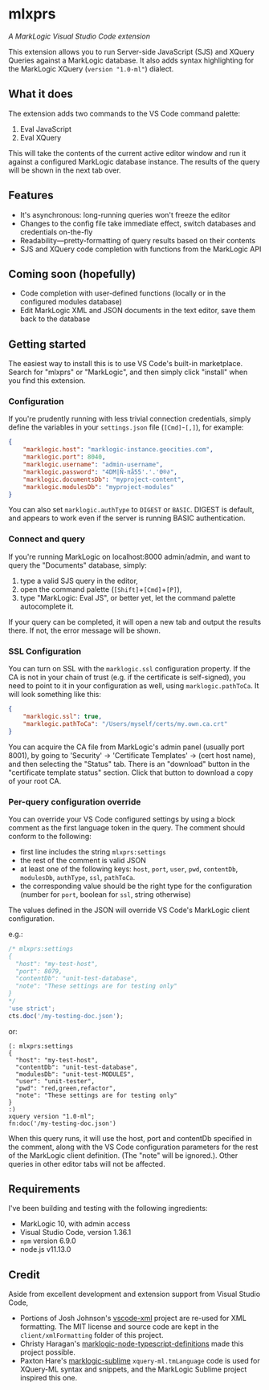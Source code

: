 # mlxprs

*A MarkLogic Visual Studio Code extension*

This extension allows you to run Server-side JavaScript (SJS) and XQuery Queries against a MarkLogic database.
It also adds syntax highlighting for the MarkLogic XQuery (`version "1.0-ml"`) dialect.

## What it does

The extension adds two commands to the VS Code command palette:

1. Eval JavaScript
2. Eval XQuery

This will take the contents of the current active editor window and run it against a configured MarkLogic database instance.
The results of the query will be shown in the next tab over.

## Features

- It's asynchronous: long-running queries won't freeze the editor
- Changes to the config file take immediate effect, switch databases and credentials on-the-fly
- Readability—pretty-formatting of query results based on their contents
- SJS and XQuery code completion with functions from the MarkLogic API

## Coming soon (hopefully)

- Code completion with user-defined functions (locally or in the configured modules database)
- Edit MarkLogic XML and JSON documents in the text editor, save them back to the database

## Getting started

The easiest way to install this is to use VS Code's built-in marketplace. Search for "mlxprs" or "MarkLogic", and then simply click "install" when you find this extension.

### Configuration

If you're prudently running with less trivial connection credentials,
simply define the variables in your `settings.json` file (`[Cmd]`-`[,]`),
for example:

```json
{
    "marklogic.host": "marklogic-instance.geocities.com",
    "marklogic.port": 8040,
    "marklogic.username": "admin-username",
    "marklogic.password": "4DM|Ñ-πå55'.'.'0®∂",
    "marklogic.documentsDb": "myproject-content",
    "marklogic.modulesDb": "myproject-modules"
}
```

You can also set `marklogic.authType` to `DIGEST` or `BASIC`. DIGEST is default,
and appears to work even if the server is running BASIC authentication.

### Connect and query

If you're running MarkLogic on localhost:8000 admin/admin, and want to query the "Documents" database,
simply:

1. type a valid SJS query in the editor,
2. open the command palette (`[Shift]`+`[Cmd]`+`[P]`),
3. type "MarkLogic: Eval JS", or better yet, let the command palette autocomplete it.

If your query can be completed, it will open a new tab and output the results there.
If not, the error message will be shown.

### SSL Configuration

You can turn on SSL with the `marklogic.ssl` configuration property.
If the CA is not in your chain of trust (e.g. if the certificate is self-signed),
you need to point to it in your configuration as well, using `marklogic.pathToCa`.
It will look something like this:

```json
{
    "marklogic.ssl": true,
    "marklogic.pathToCa": "/Users/myself/certs/my.own.ca.crt"
}
```

You can acquire the CA file from MarkLogic's admin panel (usually port 8001), by
going to 'Security' -> 'Certificate Templates' -> (cert host name), and then
selecting the "Status" tab. There is an "download" button in the "certificate template status"
section. Click that button to download a copy of your root CA.

### Per-query configuration override 

You can override your VS Code configured settings by using a block comment as the first language token
in the query. The comment should conform to the following:

- first line includes the string `mlxprs:settings`
- the rest of the comment is valid JSON
- at least one of the following keys: `host`, `port`, `user`, `pwd`, `contentDb`, `modulesDb`, `authType`, `ssl`, `pathToCa`.
- the corresponding value should be the right type for the configuration (number for `port`, boolean for `ssl`, string otherwise)

The values defined in the JSON will override VS Code's MarkLogic client configuration.

e.g.:

```js
/* mlxprs:settings
{
  "host": "my-test-host",
  "port": 8079,
  "contentDb": "unit-test-database",
  "note": "These settings are for testing only"
}
*/
'use strict';
cts.doc('/my-testing-doc.json');
```

or:

```xquery
(: mlxprs:settings
{
  "host": "my-test-host",
  "contentDb": "unit-test-database",
  "modulesDb": "unit-test-MODULES",
  "user": "unit-tester",
  "pwd": "red,green,refactor",
  "note": "These settings are for testing only"
}
:)
xquery version "1.0-ml";
fn:doc('/my-testing-doc.json')
```

When this query runs, it will use the host, port and contentDb specified in the comment, along with the VS Code
configuration parameters for the rest of the MarkLogic client definition. (The "note" will be ignored.). Other queries in other editor tabs will not be affected.



## Requirements

I've been building and testing with the following ingredients:

- MarkLogic 10, with admin access
- Visual Studio Code, version 1.36.1
- `npm` version 6.9.0
- node.js v11.13.0

## Credit

Aside from excellent development and extension support from Visual Studio Code,

- Portions of Josh Johnson's [vscode-xml](https://github.com/DotJoshJohnson/vscode-xml) project are re-used
for XML formatting. The MIT license and source code are kept in the `client/xmlFormatting` folder of this project.
- Christy Haragan's [marklogic-node-typescript-definitions](https://github.com/christyharagan/ml-typescript-definitions)
made this project possible.
- Paxton Hare's [marklogic-sublime](https://github.com/paxtonhare/MarkLogic-Sublime)
`xquery-ml.tmLanguage` code is used for XQuery-ML syntax and snippets, and the MarkLogic Sublime project inspired this one.
